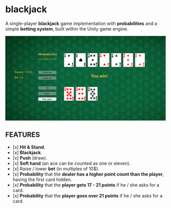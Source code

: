 # blackjack
A single-player **blackjack** game implementation with **probabilities** and a simple **betting system**, built within the Unity game engine.

![Game_screenshot](/img/ingame_screenshot.png)

## FEATURES 
*   \[x] **Hit & Stand**.
*   \[x] **Blackjack**.
*   \[x] **Push** (draw).
*   \[x] **Soft hand** (an ace can be counted as one or eleven).
*   \[x] Raise / lower **bet** (in multiples of 10$).
*   \[x] **Probability** that the **dealer has a higher point count than the player**, having the first card hidden.
*   \[x] **Probability** that the **player gets 17 - 21 points** if he / she asks for a card.
*   \[x] **Probability** that the **player goes over 21 points** if he / she asks for a card.
